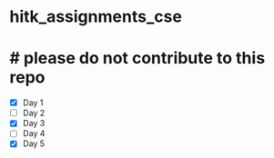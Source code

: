 # hitk_assignments_cse
# # please do not contribute to this repo

- [x] Day 1
- [ ] Day 2
- [x] Day 3
- [ ] Day 4
- [x] Day 5
